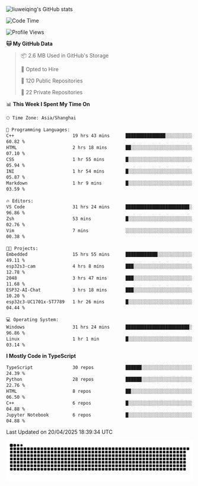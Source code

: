 ![liuweiqing's GitHub stats](https://github-readme-stats.vercel.app/api?username=14790897&show_icons=true&locale=cn&include_all_commits=true&count_private=true)

<!--START_SECTION:waka-->
![Code Time](http://img.shields.io/badge/Code%20Time-2%2C120%20hrs%2059%20mins-blue)

![Profile Views](http://img.shields.io/badge/Profile%20Views-17-blue)

**🐱 My GitHub Data** 

> 📦 2.6 MB Used in GitHub's Storage 
 > 
> 💼 Opted to Hire
 > 
> 📜 120 Public Repositories 
 > 
> 🔑 22 Private Repositories 
 > 
📊 **This Week I Spent My Time On** 

```text
🕑︎ Time Zone: Asia/Shanghai

💬 Programming Languages: 
C++                      19 hrs 43 mins      ███████████████░░░░░░░░░░   60.82 % 
HTML                     2 hrs 18 mins       ██░░░░░░░░░░░░░░░░░░░░░░░   07.10 % 
CSS                      1 hr 55 mins        █░░░░░░░░░░░░░░░░░░░░░░░░   05.94 % 
INI                      1 hr 54 mins        █░░░░░░░░░░░░░░░░░░░░░░░░   05.87 % 
Markdown                 1 hr 9 mins         █░░░░░░░░░░░░░░░░░░░░░░░░   03.59 % 

🔥 Editors: 
VS Code                  31 hrs 24 mins      ████████████████████████░   96.86 % 
Zsh                      53 mins             █░░░░░░░░░░░░░░░░░░░░░░░░   02.76 % 
Vim                      7 mins              ░░░░░░░░░░░░░░░░░░░░░░░░░   00.38 % 

🐱‍💻 Projects: 
Embedded                 15 hrs 55 mins      ████████████░░░░░░░░░░░░░   49.11 % 
esp32s3-cam              4 hrs 8 mins        ███░░░░░░░░░░░░░░░░░░░░░░   12.78 % 
2048                     3 hrs 47 mins       ███░░░░░░░░░░░░░░░░░░░░░░   11.68 % 
ESP32-AI-Chat            3 hrs 18 mins       ███░░░░░░░░░░░░░░░░░░░░░░   10.20 % 
esp32c3-UC1701x-ST7789   1 hr 26 mins        █░░░░░░░░░░░░░░░░░░░░░░░░   04.44 % 

💻 Operating System: 
Windows                  31 hrs 24 mins      ████████████████████████░   96.86 % 
Linux                    1 hr 1 min          █░░░░░░░░░░░░░░░░░░░░░░░░   03.14 % 
```

**I Mostly Code in TypeScript** 

```text
TypeScript               30 repos            ██████░░░░░░░░░░░░░░░░░░░   24.39 % 
Python                   28 repos            ██████░░░░░░░░░░░░░░░░░░░   22.76 % 
HTML                     8 repos             ██░░░░░░░░░░░░░░░░░░░░░░░   06.50 % 
C++                      6 repos             █░░░░░░░░░░░░░░░░░░░░░░░░   04.88 % 
Jupyter Notebook         6 repos             █░░░░░░░░░░░░░░░░░░░░░░░░   04.88 % 
```




 Last Updated on 20/04/2025 18:39:34 UTC
<!--END_SECTION:waka-->

<picture>
  <source media="(prefers-color-scheme: dark)" srcset="https://raw.githubusercontent.com/14790897/14790897/output/github-contribution-grid-snake-dark.svg" />
  <source media="(prefers-color-scheme: light)" srcset="https://raw.githubusercontent.com/14790897/14790897/output/github-contribution-grid-snake.svg" />
  <img alt="github-snake" src="https://raw.githubusercontent.com/14790897/14790897/output/github-contribution-grid-snake.svg" />
</picture>
